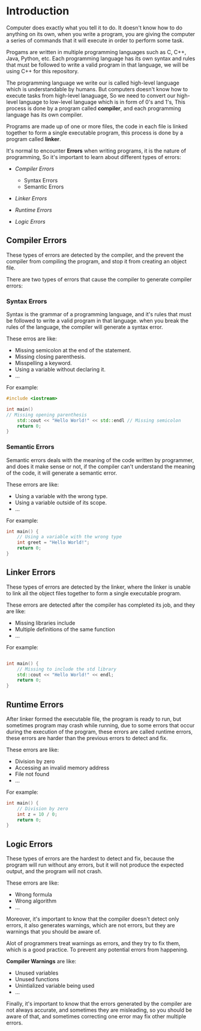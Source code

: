 # Introduction

Computer does exactly what you tell it to do. It doesn't know how to do anything on its own, when you write a program, you are giving the computer a series of commands that it will execute in order to perform some task.

Progams are written in multiple programming languages such as C, C++, Java, Python, etc. Each programming language has its own syntax and rules that must be followed to write a valid program in that language, we will be using C++ for this repository.

The programming language we write our is called high-level language which is understandable by humans. But computers doesn't know how to execute tasks from high-level lanaguage, So we need to convert our high-level language to low-level language which is in form of 0's and 1's, This process is done by a program called **compiler**, and each programming language has its own compiler.

Programs are made up of one or more files, the code in each file is linked together to form a single executable program, this process is done by a program called **linker**.

It's normal to encounter **Errors** when writing programs, it is the nature of programming, So it's important to learn about different types of errors:

- *Compiler Errors*

  - Syntax Errors
  - Semantic Errors

- *Linker Errors*
- *Runtime Errors*
- *Logic Errors*

## Compiler Errors

These types of errors are detected by the compiler, and the prevent the compiler from compiling the program, and stop it from creating an object file.

There are two types of errors that cause the compiler to generate compiler errors:

### Syntax Errors

Syntax is the grammar of a programming language, and it's rules that must be followed to write a valid program in that language. when you break the rules of the language, the compiler will generate a syntax error.

These erros are like:

- Missing semicolon at the end of the statement.
- Missing closing parenthesis.
- Misspelling a keyword.
- Using a variable without declaring it.
- ...

For example:

```cpp
#include <iostream>

int main() 
// Missing opening parenthesis
    std::cout << "Hello World!" << std::endl // Missing semicolon
    return 0;
} 
```

### Semantic Errors

Semantic errors deals with the meaning of the code written by programmer, and does it make sense or not, if the compiler can't understand the meaning of the code, it will generate a semantic error.

These errors are like:

- Using a variable with the wrong type.
- Using a variable outside of its scope.
- ...

For example:

```cpp
int main() {
    // Using a variable with the wrong type
    int greet = "Hello World!";
    return 0;
}
```

## Linker Errors

These types of errors are detected by the linker, where the linker is unable to link all the object files together to form a single executable program.

These errors are detected after the compiler has completed its job, and they are like:

- Missing libraries include
- Multiple definitions of the same function
- ...

For example:

```cpp

int main() {
    // Missing to include the std library
    std::cout << "Hello World!" << endl;
    return 0;
}
```

## Runtime Errors

After linker formed the executable file, the program is ready to run, but sometimes program may crash while running, due to some errors that occur during the execution of the program, these errors are called runtime errors, these errors are harder than the previous errors to detect and fix.

These errors are like:

- Division by zero
- Accessing an invalid memory address
- File not found
- ...

For example:

```cpp
int main() {
    // Division by zero
    int z = 10 / 0;
    return 0;
}
```

## Logic Errors

These types of errors are the hardest to detect and fix, because the program will run without any errors, but it will not produce the expected output, and the program will not crash.

These errors are like:

- Wrong formula
- Wrong algorithm
- ...

Moreover, it's important to know that the compiler doesn't detect only errors, it also generates warnings, which are not errors, but they are warnings that you should be aware of.

Alot of programmers treat warnings as errors, and they try to fix them, which is a good practice. To prevent any potential errors from happening.

**Compiler Warnings** are like:

- Unused variables
- Unused functions
- Unintialized variable being used
- ...

Finally, it's important to know that the errors generated by the compiler are not always accurate, and sometimes they are misleading, so you should be aware of that, and sometimes correcting one error may fix other multiple errors.